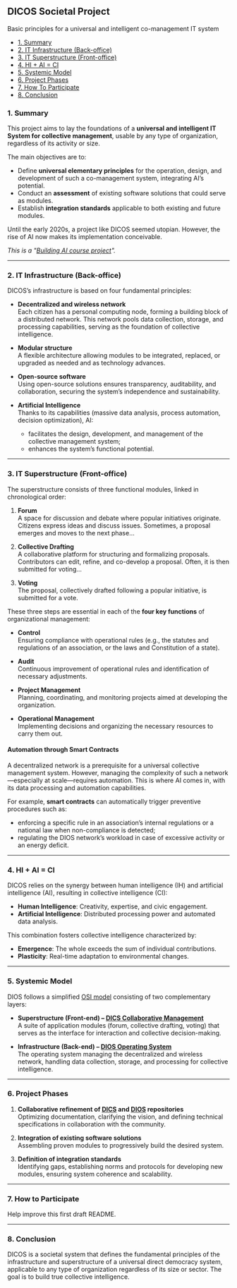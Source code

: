 ## **DICOS Societal Project**  
Basic principles for a universal and intelligent co-management IT system

- [1. Summary](#1-summary)
- [2. IT Infrastructure (Back-office)](#2-it-infrastructure-back-office)
- [3. IT Superstructure (Front-office)](#3-it-superstructure-front-office)
- [4. HI + AI = CI](#4-hi--ai--ci)
- [5. Systemic Model](#5-systemic-model)
- [6. Project Phases](#6-project-phases)
- [7. How To Participate](#7-how-to-participate)
- [8. Conclusion](#8-conclusion)

### 1. Summary  

This project aims to lay the foundations of a **universal and intelligent IT System for collective management**, usable by any type of organization, regardless of its activity or size.  

The main objectives are to:  

- Define **universal elementary principles** for the operation, design, and development of such a co-management system, integrating AI’s potential.  
- Conduct an **assessment** of existing software solutions that could serve as modules.  
- Establish **integration standards** applicable to both existing and future modules.  

Until the early 2020s, a project like DICOS seemed utopian. However, the rise of AI now makes its implementation conceivable.  

*This is a "[Building AI course project](https://buildingai.elementsofai.com/)".*

---

### **2. IT Infrastructure (Back-office)**  

DICOS’s infrastructure is based on four fundamental principles:  

- **Decentralized and wireless network**  
  Each citizen has a personal computing node, forming a building block of a distributed network. This network pools data collection, storage, and processing capabilities, serving as the foundation of collective intelligence.  

- **Modular structure**  
  A flexible architecture allowing modules to be integrated, replaced, or upgraded as needed and as technology advances.  

- **Open-source software**  
  Using open-source solutions ensures transparency, auditability, and collaboration, securing the system’s independence and sustainability.  

- **Artificial Intelligence**  
  Thanks to its capabilities (massive data analysis, process automation, decision optimization), AI:  
  - facilitates the design, development, and management of the collective management system;  
  - enhances the system’s functional potential.  

---

### **3. IT Superstructure (Front-office)**  

The superstructure consists of three functional modules, linked in chronological order:  

1. **Forum**  
   A space for discussion and debate where popular initiatives originate. Citizens express ideas and discuss issues. Sometimes, a proposal emerges and moves to the next phase…  

2. **Collective Drafting**  
   A collaborative platform for structuring and formalizing proposals. Contributors can edit, refine, and co-develop a proposal. Often, it is then submitted for voting…  

3. **Voting**  
   The proposal, collectively drafted following a popular initiative, is submitted for a vote.  

These three steps are essential in each of the **four key functions** of organizational management:  

- **Control**  
  Ensuring compliance with operational rules (e.g., the statutes and regulations of an association, or the laws and Constitution of a state).  

- **Audit**  
  Continuous improvement of operational rules and identification of necessary adjustments.  

- **Project Management**  
  Planning, coordinating, and monitoring projects aimed at developing the organization.  

- **Operational Management**  
  Implementing decisions and organizing the necessary resources to carry them out.  

#### **Automation through Smart Contracts**  

A decentralized network is a prerequisite for a universal collective management system. However, managing the complexity of such a network—especially at scale—requires automation. This is where AI comes in, with its data processing and automation capabilities.  

For example, **smart contracts** can automatically trigger preventive procedures such as:  
- enforcing a specific rule in an association’s internal regulations or a national law when non-compliance is detected;  
- regulating the DIOS network’s workload in case of excessive activity or an energy deficit.  

---

### **4. HI + AI = CI**  

DICOS relies on the synergy between human intelligence (IH) and artificial intelligence (AI), resulting in collective intelligence (CI):  

- **Human Intelligence**: Creativity, expertise, and civic engagement.  
- **Artificial Intelligence**: Distributed processing power and automated data analysis.  

This combination fosters collective intelligence characterized by:  

- **Emergence**: The whole exceeds the sum of individual contributions.  
- **Plasticity**: Real-time adaptation to environmental changes.  

---

### **5. Systemic Model**  

DIOS follows a simplified [OSI model](https://en.wikipedia.org/wiki/OSI_model) consisting of two complementary layers:  

- **Superstructure (Front-end) – [DICS Collaborative Management](https://github.com/FJortay/DICS-Collaborative-Management)**  
  A suite of application modules (forum, collective drafting, voting) that serves as the interface for interaction and collective decision-making.  

- **Infrastructure (Back-end) – [DIOS Operating System](https://github.com/FJortay/DIOS-Operating-System)**  
  The operating system managing the decentralized and wireless network, handling data collection, storage, and processing for collective intelligence.  

---

### **6. Project Phases**  

1. **Collaborative refinement of [DICS](https://github.com/FJortay/DICS-Collaborative-Management) and [DIOS](https://github.com/FJortay/DIOS-Operating-System) repositories**  
   Optimizing documentation, clarifying the vision, and defining technical specifications in collaboration with the community.  

2. **Integration of existing software solutions**  
   Assembling proven modules to progressively build the desired system.
   
3. **Definition of integration standards**  
   Identifying gaps, establishing norms and protocols for developing new modules, ensuring system coherence and scalability. 

---

### **7. How to Participate**

Help improve this first draft README. 

---

### **8. Conclusion**

DICOS is a societal system that defines the fundamental principles of the infrastructure and superstructure of a universal direct democracy system, applicable to any type of organization regardless of its size or sector. The goal is to build true collective intelligence.

 
